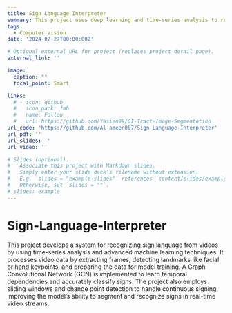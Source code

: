 ```yaml
---
title: Sign Language Interpreter
summary: This project uses deep learning and time-series analysis to recognize sign language from continuous video data, employing a GCN model with sliding window techniques for improved sign segmentation and classification.
tags:
  - Computer Vision
date: '2024-07-27T00:00:00Z'

# Optional external URL for project (replaces project detail page).
external_link: ''

image:
  caption: ""
  focal_point: Smart

links:
  # - icon: github
  #   icon_pack: fab
  #   name: Follow
  #   url: https://github.com/Yasien99/GI-Tract-Image-Segmentation
url_code: 'https://github.com/Al-ameen007/Sign-Language-Interpreter'
url_pdf: ''
url_slides: ''
url_video: ''

# Slides (optional).
#   Associate this project with Markdown slides.
#   Simply enter your slide deck's filename without extension.
#   E.g. `slides = "example-slides"` references `content/slides/example-slides.md`.
#   Otherwise, set `slides = ""`.
# slides: example
---
```

# Sign-Language-Interpreter
This project develops a system for recognizing sign language from videos by using time-series analysis and advanced machine learning techniques. It processes video data by extracting frames, detecting landmarks like facial or hand keypoints, and preparing the data for model training. A Graph Convolutional Network (GCN) is implemented to learn temporal dependencies and accurately classify signs. The project also employs sliding windows and change point detection to handle continuous signing, improving the model’s ability to segment and recognize signs in real-time video streams.




